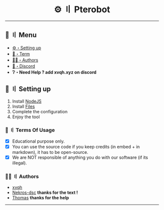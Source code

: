 <h1 align="center">
 ⚙ 〢 Pterobot
</h1>

---
## <a id="menu"></a>🍃 〢 Menu

- [⚙️・Setting up](#setup)
- [💼・Term](#terms)
- [🕵️‍♂️・Authors](#authors)
- [📢・Discord](https://discord.gg/uhq)
- **❔・Need Help ? add xvqh.xyz on discord**

## <a id="setup"></a> 📁 〢 Setting up

1. Install [NodeJS](https://nodejs.org/)
2. Install [Files](https://github.com/xvqh/pterobot/archive/refs/heads/main.zip)
3. Complete the configuration
5. Enjoy the tool

### <a id="terms"></a>💼 〢 Terms Of Usage

- [x] Educational purpose only.
- [x] You can use the source code if you keep credits (in embed + in markdown), it has to be open-source.
- [x] We are NOT responsible of anything you do with our software (if its illegal).

### <a id="authors"></a>🕵️‍♂️ 〢 Authors
- [xvqh](https://github.com/xvqh)
- [Nekros-dsc](https://github.com/Nekros-dsc)
   **thanks for the text !**
- [Thomas](https://awildthomas.carrd.co/)
   **thanks for the help**
---

